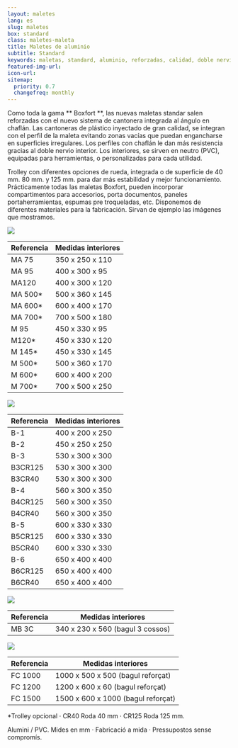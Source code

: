 ```yaml
---
layout: maletes
lang: es
slug: maletes
box: standard
class: maletes-maleta
title: Maletes de aluminio
subtitle: Standard
keywords: maletas, standard, aluminio, reforzadas, calidad, doble nervio, rueda, trolley
featured-img-url:
icon-url: 
sitemap:
  priority: 0.7
  changefreq: monthly
---
```


Como toda la gama ** Boxfort **, las nuevas maletas standar salen reforzadas con el nuevo sistema de cantonera integrada al ángulo en chaflán. Las cantoneras de plástico inyectado de gran calidad, se integran con el perfil de la maleta evitando zonas vacías que puedan engancharse en superficies irregulares. Los perfiles con chaflán le dan más resistencia gracias al doble nervio interior. Los interiores, se sirven en neutro (PVC), equipadas para herramientas, o personalizadas para cada utilidad.

Trolley con diferentes opciones de rueda, integrada o de superficie de 40 mm. 80 mm. y 125 mm. para dar más estabilidad y mejor funcionamiento.
Prácticamente todas las maletas Boxfort, pueden incorporar compartimentos para accesorios, porta documentos, paneles portaherramientas, espumas pre troqueladas, etc. Disponemos de diferentes materiales para la fabricación. Sirvan de ejemplo las imágenes que mostramos.

<p class="text-center"><img src="{{ site.base_url }}/assets/img/01-thumbnail-box-fort-maletes-alumini-standard-ma-75.jpg"></p>

Referencia | Medidas interiores
--- | ---
MA 75	| 350 x 250 x 110		
MA 95	| 400 x 300 x 95		
MA120	| 400 x 300 x 120		
MA 500*	| 500 x 360 x 145		
MA 600*	| 600 x 400 x 170		
MA 700*	| 700 x 500 x 180
M 95	| 450 x 330 x 95
M120*	| 450 x 330 x 120
M 145*	| 450 x 330 x 145
M 500*	| 500 x 360 x 170
M 600*	| 600 x 400 x 200
M 700*	| 700 x 500 x 250

<p class="text-center"><img src="{{ site.base_url }}/assets/img/01-thumbnail-box-fort-maletes-alumini-standard-b-1.jpg"></p>

Referencia | Medidas interiores
--- | ---
B-1	| 400 x 200 x 250
B-2	| 450 x 250 x 250
B-3	| 530 x 300 x 300
B3CR125	| 530 x 300 x 300
B3CR40 | 530 x 300 x 300
B-4	| 560 x 300 x 350
B4CR125 | 560 x 300 x 350
B4CR40	| 560 x 300 x 350
B-5	| 600 x 330 x 330
B5CR125	| 600 x 330 x 330
B5CR40	| 600 x 330 x 330
B-6	| 650 x 400 x 400
B6CR125	| 650 x 400 x 400
B6CR40	| 650 x 400 x 400

<p class="text-center"><img src="{{ site.base_url }}/assets/img/01-thumbnail-box-fort-maletes-alumini-standard-mb-3-c.jpg"></p>

Referencia | Medidas interiores
--- | ---
MB 3C | 340 x 230 x 560 (bagul 3 cossos)

<p class="text-center"><img src="{{ site.base_url }}/assets/img/01-thumbnail-box-fort-maletes-alumini-standard-fc-1000.jpg"></p>

Referencia | Medidas interiores
--- | ---
FC 1000	| 1000 x 500 x 500 (bagul reforçat)
FC 1200	| 1200 x 600 x 60 (bagul reforçat)
FC 1500	| 1500 x 600 x 1000 (bagul reforçat)

*Trolley opcional · CR40 Roda 40 mm · CR125 Roda 125 mm.

Alumini / PVC. Mides en mm · Fabricació a mida · Pressupostos sense compromís.